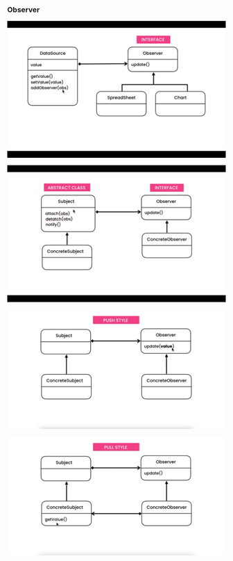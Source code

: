 ### Observer
![observer-uml-1](./uml-1.png)

![observer-uml-2](./uml-2.png)

![observer-uml-3](./uml-3.png)

![observer-uml-4](./uml-4.png)
